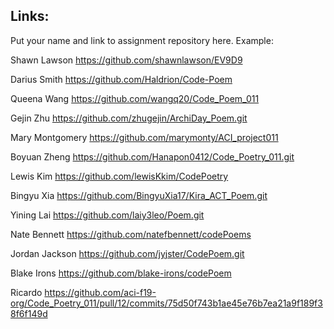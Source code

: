 ## Links:

Put your name and link to assignment repository here. Example:

Shawn Lawson    https://github.com/shawnlawson/EV9D9


Darius Smith https://github.com/Haldrion/Code-Poem

Queena Wang   https://github.com/wangq20/Code_Poem_011

Gejin Zhu https://github.com/zhugejin/ArchiDay_Poem.git

Mary Montgomery https://github.com/marymonty/ACI_project011

Boyuan Zheng        https://github.com/Hanapon0412/Code_Poetry_011.git

Lewis Kim https://github.com/lewisKkim/CodePoetry

Bingyu Xia https://github.com/BingyuXia17/Kira_ACT_Poem.git

Yining Lai https://github.com/laiy3leo/Poem.git

Nate Bennett https://github.com/natefbennett/codePoems

Jordan Jackson https://github.com/jyjster/CodePoem.git

Blake Irons https://github.com/blake-irons/codePoem

Ricardo https://github.com/aci-f19-org/Code_Poetry_011/pull/12/commits/75d50f743b1ae45e76b7ea21a9f189f38f6f149d
